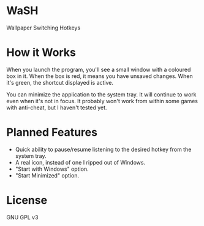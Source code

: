 # WaSH
Wallpaper Switching Hotkeys

# How it Works
When you launch the program, you'll see a small window with a coloured box in it. When the box is red, it means you have unsaved changes. When it's green, the shortcut displayed is active.

You can minimize the application to the system tray. It will continue to work even when it's not in focus. It probably won't work from within some games with anti-cheat, but I haven't tested yet.

# Planned Features
- Quick ability to pause/resume listening to the desired hotkey from the system tray.
- A real icon, instead of one I ripped out of Windows.
- "Start with Windows" option.
- "Start Minimized" option.

# License
GNU GPL v3